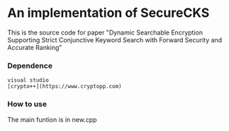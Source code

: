 # An implementation of SecureCKS

This is the source code for paper "Dynamic Searchable Encryption Supporting Strict Conjunctive Keyword Search with Forward Security and Accurate Ranking"

### Dependence

```
visual studio
[crypto++](https://www.cryptopp.com)
```

### How to use

 The main funtion is in new.cpp
